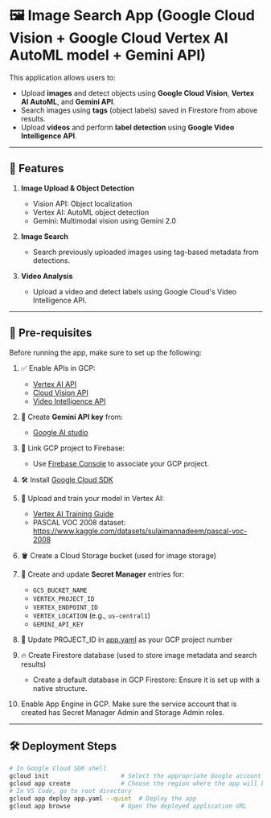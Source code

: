 # 🖼️ Image Search App (Google Cloud Vision + Google Cloud Vertex AI AutoML model + Gemini API)

This application allows users to:

- Upload **images** and detect objects using **Google Cloud Vision**, **Vertex AI AutoML**, and **Gemini API**.
- Search images using **tags** (object labels) saved in Firestore from above results.
- Upload **videos** and perform **label detection** using **Google Video Intelligence API**.

---

## 🔧 Features

1. **Image Upload & Object Detection**
   - Vision API: Object localization
   - Vertex AI: AutoML object detection
   - Gemini: Multimodal vision using Gemini 2.0

2. **Image Search**
   - Search previously uploaded images using tag-based metadata from detections.

3. **Video Analysis**
   - Upload a video and detect labels using Google Cloud's Video Intelligence API.

---

## 🚀 Pre-requisites

Before running the app, make sure to set up the following:

1. ✅ Enable APIs in GCP:
   - [Vertex AI API](https://console.cloud.google.com/flows/enableapi?apiid=aiplatform.googleapis.com)
   - [Cloud Vision API](https://console.cloud.google.com/flows/enableapi?apiid=vision.googleapis.com)
   - [Video Intelligence API](https://console.cloud.google.com/flows/enableapi?apiid=videointelligence.googleapis.com)

2. 🔑 Create **Gemini API key** from:
   - [Google AI studio](https://aistudio.google.com/apikey)

3. 🔗 Link GCP project to Firebase:
   - Use [Firebase Console](https://console.firebase.google.com/) to associate your GCP project.

4. 🛠️ Install [Google Cloud SDK](https://cloud.google.com/sdk/docs/install)

5. 🧠 Upload and train your model in Vertex AI:
   - [Vertex AI Training Guide](https://cloud.google.com/vertex-ai/docs/training/overview)
   - PASCAL VOC 2008 dataset: https://www.kaggle.com/datasets/sulaimannadeem/pascal-voc-2008

6. 🪣 Create a Cloud Storage bucket (used for image storage)

7. 🔐 Create and update **Secret Manager** entries for:
   - `GCS_BUCKET_NAME`
   - `VERTEX_PROJECT_ID`
   - `VERTEX_ENDPOINT_ID`
   - `VERTEX_LOCATION` (e.g., `us-central1`)
   - `GEMINI_API_KEY`

8. 📄 Update PROJECT_ID in [app.yaml](./app.yaml) as your GCP project number

9. 🔥 Create Firestore database (used to store image metadata and search results)
   -  Create a default database in GCP Firestore: Ensure it is set up with a native structure.
  
10. Enable App Engine in GCP. Make sure the service account that is created has Secret Manager Admin and Storage Admin roles. 

---

## 🛠️ Deployment Steps

```bash
# In Google Cloud SDK shell
gcloud init                    # Select the appropriate Google account and project
gcloud app create              # Choose the region where the app will be deployed
# In VS Code, go to root directory
gcloud app deploy app.yaml --quiet  # Deploy the app
gcloud app browse              # Open the deployed application URL
